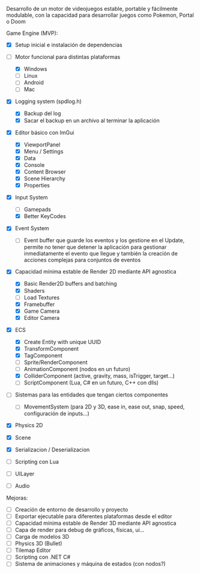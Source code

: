 Desarrollo de un motor de videojuegos estable, portable y fácilmente modulable,
con la capacidad para desarrollar juegos como Pokemon, Portal o Doom

Game Engine (MVP):  

 - [X] Setup inicial e instalación de dependencias  

 - [ ] Motor funcional para distintas plataformas  
     - [X] Windows  
     - [ ] Linux  
     - [ ] Android  
     - [ ] Mac  

 - [X] Logging system (spdlog.h)  
     - [X] Backup del log  
     - [X] Sacar el backup en un archivo al terminar la aplicación  

 - [x] Editor básico con ImGui  
     - [X] ViewportPanel  
     - [x] Menu / Settings  
     - [x] Data    
     - [x] Console  
     - [x] Content Browser  
     - [x] Scene Hierarchy  
     - [x] Properties

 - [X] Input System  
     - [ ] Gamepads  
     - [x] Better KeyCodes  

 - [X] Event System  
     - [ ] Event buffer que guarde los eventos y los gestione en el Update, permite no tener que detener la aplicación para gestionar inmediatamente el evento que llegue y también la creación de acciones complejas para conjuntos de eventos  

 - [X] Capacidad mínima estable de Render 2D mediante API agnostica  
     - [X] Basic Render2D buffers and batching  
     - [X] Shaders  
     - [ ] Load Textures  
     - [X] Framebuffer  
     - [X] Game Camera  
     - [X] Editor Camera  

 - [X] ECS
     - [X] Create Entity with unique UUID  
     - [X] TransformComponent  
     - [X] TagComponent  
     - [ ] Sprite/RenderComponent  
     - [ ] AnimationComponent (nodos en un futuro)  
     - [X] ColliderComponent (active, gravity, mass, isTrigger, target...)  
     - [ ] ScriptComponent (Lua, C# en un futuro, C++ con dlls)

 - [ ] Sistemas para las entidades que tengan ciertos componentes  
     - [ ] MovementSystem (para 2D y 3D, ease in, ease out, snap, speed, configuración de inputs...)  

 - [X] Physics 2D  
 - [X] Scene  
 - [X] Serializacion / Deserializacion  
 - [ ] Scripting con Lua  
 - [ ] UILayer  
 - [ ] Audio  



Mejoras:  
 - [ ] Creación de entorno de desarrollo y proyecto  
 - [ ] Exportar ejecutable para diferentes plataformas desde el editor  
 - [ ] Capacidad mínima estable de Render 3D mediante API agnostica  
 - [ ] Capa de render para debug de gráficos, físicas, ui...  
 - [ ] Carga de modelos 3D  
 - [ ] Physics 3D (Bullet)  
 - [ ] Tilemap Editor  
 - [ ] Scripting con .NET C#  
 - [ ] Sistema de animaciones y máquina de estados (con nodos?)  